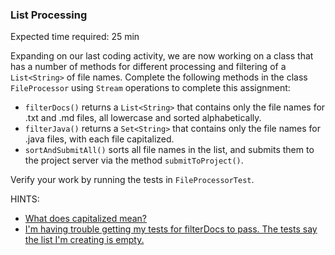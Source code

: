 ### List Processing

Expected time required: 25 min

Expanding on our last coding activity, we are now working on a class that has a number of methods for different
processing and filtering of a `List<String>` of file names. Complete the following methods in the class
`FileProcessor` using `Stream` operations to complete this assignment:

* `filterDocs()` returns a `List<String>` that contains only the file names for .txt and .md files, all
     lowercase and sorted alphabetically.
* `filterJava()` returns a `Set<String>` that contains only the file names for .java files, with each file
     capitalized.
* `sortAndSubmitAll()` sorts all file names in the list, and submits them to the project server via the
     method `submitToProject()`.

Verify your work by running the tests in `FileProcessorTest`.

HINTS:
* [What does capitalized mean?](hints/hint-01.md)
* [I'm having trouble getting my tests for filterDocs to pass. The tests say the list I'm creating is empty.](hints/hint-02.md)
